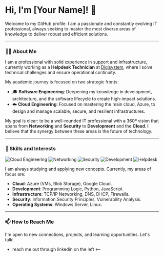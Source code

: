 # Hi, I'm [Your Name]! 👋

Welcome to my GitHub profile. I am a passionate and constantly evolving IT professional, always seeking to master the most diverse areas of knowledge to deliver robust and efficient solutions.

---

### 👨‍💻 About Me

I am a professional with solid experience in support and infrastructure, currently working as a **Helpdesk Technician** at [Digisystem](https://www.digisystem.com.br/), where I solve technical challenges and ensure operational continuity.

My academic journey is focused on two strategic fronts:
- 🎓 **Software Engineering**: Deepening my knowledge in development, architecture, and the software lifecycle to create high-impact solutions.
- ☁️ **Cloud Engineering**: Focused on mastering the main cloud, Azure, to design and manage scalable, secure, and resilient infrastructures.

My goal is clear: to be a well-rounded IT professional with a 360º vision that spans from **Networking** and **Security** to **Development** and the **Cloud**. I believe that the synergy between these areas is the future of technology.

---

### 🚀 Skills and Interests

<p align="left">
  <img src="https://img.shields.io/badge/Cloud_Engineering-2096F3?style=for-the-badge&logo=google-cloud&logoColor=white" alt="Cloud Engineering" />
  <img src="https://img.shields.io/badge/Networking-007ACC?style=for-the-badge&logo=cisco&logoColor=white" alt="Networking" />
  <img src="https://img.shields.io/badge/Security-000000?style=for-the-badge&logo=linux-terminal&logoColor=white" alt="Security" />
  <img src="https://img.shields.io/badge/Development-333333?style=for-the-badge&logo=visual-studio-code&logoColor=white" alt="Development" />
  <img src="https://img.shields.io/badge/Helpdesk-FF6C37?style=for-the-badge&logo=zendesk&logoColor=white" alt="Helpdesk" />
</p>

I am always studying and applying new concepts. Currently, my areas of focus are:

- **Cloud**: Azure (VMs, Blob Storage), Google Cloud.
- **Development**: Programming Logic, Python, JavaScript.
- **Infrastructure**: TCP/IP Networking, DNS, DHCP, Firewalls.
- **Security**: Information Security Principles, Vulnerability Analysis.
- **Operating Systems**: Windows Server, Linux.

---

### 📫 How to Reach Me

I'm open to new connections, projects, and learning opportunities. Let's talk!

- reach me out through linkedin on the left <--